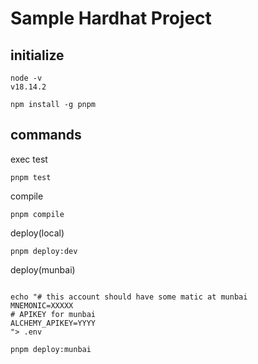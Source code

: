 # Sample Hardhat Project

## initialize

```shell
node -v
v18.14.2
```

```shell
npm install -g pnpm
```

## commands

exec test

```shell
pnpm test
```

compile

```shell
pnpm compile
```

deploy(local)

```shell
pnpm deploy:dev
```

deploy(munbai)

```shell

echo "# this account should have some matic at munbai
MNEMONIC=XXXXX
# APIKEY for munbai
ALCHEMY_APIKEY=YYYY
"> .env

pnpm deploy:munbai
```
